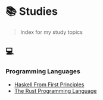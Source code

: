 # 📚 Studies 
> Index for my study topics 

## 💻

### Programming Languages

* [Haskell From First Principles](https://github.com/marceloboeira/hffp)
* [The Rust Programming Language](https://github.com/marceloboeira/trpl)
